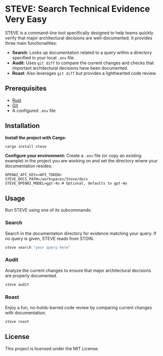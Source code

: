 # STEVE: Search Technical Evidence Very Easy

STEVE is a command-line tool specifically designed to help teams quickly verify that major architectural decisions are well-documented. It provides three main functionalities:

- **Search**: Looks up documentation related to a query within a directory specified in your local `.env` file.
- **Audit**: Uses `git diff` to compare the current changes and checks that important architectural decisions have been documented.
- **Roast**: Also leverages `git diff` but provides a lighthearted code review.

## Prerequisites

- [Rust](https://www.rust-lang.org/tools/install)
- [Git](https://git-scm.com/)
- A configured `.env` file

## Installation

**Install the project with Cargo:**
```bash
cargo install steve
```

**Configure your environment:**
Create a `.env` file (or copy an existing example) in the project you are working on and set the directory where your documentation resides:
```dotenv
OPENAI_API_KEY=<API_TOKEN>
STEVE_DOCS_PATH=/workspaces/Steve/docs
STEVE_OPENAI_MODEL=gpt-4o # Optional, defaults to gpt-4o
```

## Usage

Run STEVE using one of its subcommands:

### Search

Search in the documentation directory for evidence matching your query. If no query is given, STEVE reads from STDIN.
```bash
steve search "your query here"
```

### Audit

Analyze the current changes to ensure that major architectural decisions are properly documented.
```bash
steve audit
```

### Roast

Enjoy a fun, no-holds-barred code review by comparing current changes with documentation.
```bash
steve roast
```

## License

This project is licensed under the MIT License.